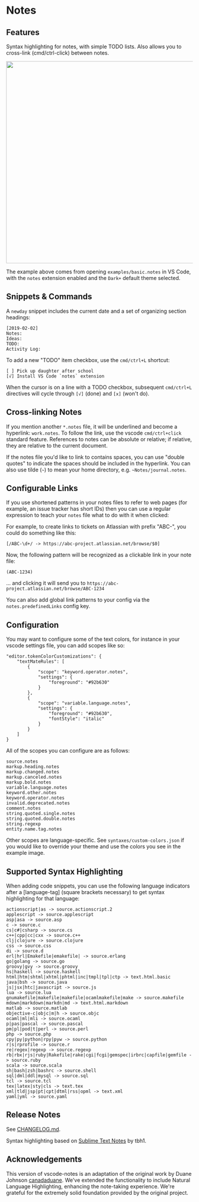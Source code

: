# Notes

## Features

Syntax highlighting for notes, with simple TODO lists. Also allows you to cross-link (cmd/ctrl-click) between notes.

<img src="https://github.com/canadaduane/vscode-notes/blob/master/images/vscode-notes-sample.png?raw=true" width="544">

The example above comes from opening `examples/basic.notes` in VS Code, with the `notes` extension enabled and the `Dark+` default theme selected.

## Snippets & Commands

A `newday` snippet includes the current date and a set of organizing section headings:

```
[2019-02-02]
Notes:
Ideas:
TODO:
Activity Log:
```

To add a new "TODO" item checkbox, use the `cmd/ctrl+L` shortcut:

```
[ ] Pick up daughter after school
[√] Install VS Code `notes` extension
```

When the cursor is on a line with a TODO checkbox, subsequent `cmd/ctrl+L` directives will cycle through `[√]` (done) and `[x]` (won't do).

## Cross-linking Notes

If you mention another `*.notes` file, it will be underlined and become a hyperlink: `work.notes`. To follow the link, use the vscode `cmd/ctrl+click` standard feature. References to notes can be absolute or relative; if relative, they are relative to the current document.

If the notes file you'd like to link to contains spaces, you can use "double quotes" to indicate the spaces should be included in the hyperlink. You can also use tilde (`~`) to mean your home directory, e.g. `~Notes/journal.notes`.


## Configurable Links

If you use shortened patterns in your notes files to refer to web pages (for example, an issue tracker has short IDs) then you can use a regular expression to teach your `notes` file what to do with it when clicked:

For example, to create links to tickets on Atlassian with prefix "ABC-", you could do something like this:
```
[/ABC-\d+/ -> https://abc-project.atlassian.net/browse/$0]
```

Now, the following pattern will be recognized as a clickable link in your note file:
```
(ABC-1234)
```
... and clicking it will send you to `https://abc-project.atlassian.net/browse/ABC-1234`

You can also add global link patterns to your config via the `notes.predefinedLinks` config key.

## Configuration

You may want to configure some of the text colors, for instance in your vscode settings file, you can add scopes like so:

```
"editor.tokenColorCustomizations": {
    "textMateRules": [
        {
            "scope": "keyword.operator.notes",
            "settings": {
                "foreground": "#92b630"
            }
        },
        {
            "scope": "variable.language.notes",
            "settings": {
                "foreground": "#92b630",
                "fontStyle": "italic"
            }
        }
    ]
}
```

All of the scopes you can configure are as follows:

```
source.notes
markup.heading.notes
markup.changed.notes
markup.canceled.notes
markup.bold.notes
variable.language.notes
keyword.other.notes
keyword.operator.notes
invalid.deprecated.notes
comment.notes
string.quoted.single.notes
string.quoted.double.notes
string.regexp
entity.name.tag.notes
```

Other scopes are language-specific. See `syntaxes/custom-colors.json` if you would like to override your theme and use the colors you see in the example image.

## Supported Syntax Highlighting

When adding code snippets, you can use the following language indicators after a [language-tag] (square brackets necessary) to get syntax highlighting for that language:

```
actionscript|as -> source.actionscript.2
applescript -> source.applescript
asp|asa -> source.asp
c -> source.c
cs|c#|csharp -> source.cs
c++|cpp|cc|cxx -> source.c++
clj|clojure -> source.clojure
css -> source.css
di -> source.d
erl|hrl|Emakefile|emakefile| -> source.erlang
go|golang -> source.go
groovy|gvy -> source.groovy
hs|haskell -> source.haskell
html|htm|shtml|xhtml|phtml|inc|tmpl|tpl|ctp -> text.html.basic
java|bsh -> source.java
js|jsx|htc|javascript -> source.js
lua -> source.lua
gnumakefile|makefile|makefile|ocamlmakefile|make -> source.makefile
mdown|markdown|markdn|md -> text.html.markdown
matlab -> source.matlab
objective-c|objc|m|h -> source.objc
ocaml|ml|mli -> source.ocaml
p|pas|pascal -> source.pascal
pm|pl|pod|t|perl -> source.perl
php -> source.php
cpy|py|python|rpy|pyw -> source.python
r|s|rprofile -> source.r
re|regex|regexp -> source.regexp
rb|rbx|rjs|ruby|Rakefile|rake|cgi|fcgi|gemspec|irbrc|capfile|gemfile -> source.ruby
scala -> source.scala
sh|bash|zsh|bashrc -> source.shell
sql|dml|ddl|mysql -> source.sql
tcl -> source.tcl
tex|latex|sty|cls -> text.tex
xml|tld|jsp|pt|cpt|dtml|rss|opml -> text.xml
yaml|yml -> source.yaml
```

## Release Notes

See [CHANGELOG.md](CHANGELOG.md).

Syntax highlighting based on [Sublime Text Notes](https://packagecontrol.io/packages/Notes) by tbh1.

## Acknowledgements

This version of vscode-notes is an adaptation of the original work by Duane Johnson [canadaduane](https://github.com/canadaduane). We've extended the functionality to include Natural Language Highlighting, enhancing the note-taking experience. We're grateful for the extremely solid foundation provided by the original project.
